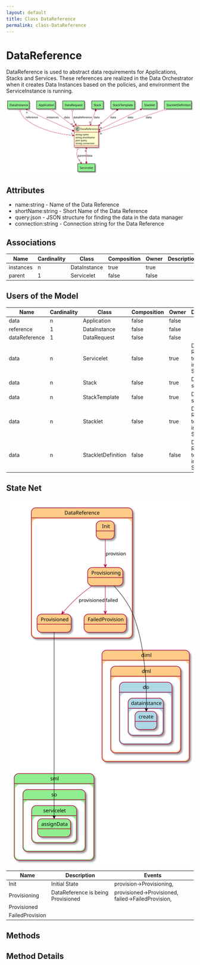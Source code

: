 ```yaml
---
layout: default
title: Class DataReference
permalink: class-DataReference
---
```


# DataReference

DataReference is used to abstract data requirements for Applications, Stacks and Services. These references are realized in the Data Orchestrator when it creates Data Instances based on the policies, and environment the ServiceInstance is running.

![Logical Diagram](./logical.svg)

## Attributes

* name:string - Name of the Data Reference
* shortName:string - Short Name of the Data Reference
* query:json - JSON structure for finding the data in the data manager
* connection:string - Connection string for the Data Reference


## Associations

| Name | Cardinality | Class | Composition | Owner | Description |
| --- | --- | --- | --- | --- | --- |
| instances | n | DataInstance | true | true |  |
| parent | 1 | Servicelet | false | false |  |


## Users of the Model

| Name | Cardinality | Class | Composition | Owner | Description |
| --- | --- | --- | --- | --- | --- |
| data | n | Application | false | false |  |
| reference | 1 | DataInstance | false | false |  |
| dataReference | 1 | DataRequest | false | false |  |
| data | n | Servicelet | false | true | Data References to the data in the Stacklet |
| data | n | Stack | false | true | Data for the stack |
| data | n | StackTemplate | false | true | Data for the stack |
| data | n | Stacklet | false | true | Data References to the data in the Stacklet |
| data | n | StackletDefinition | false | false | Data References to the data in the Stacklet |



## State Net
![State Net Diagram](./statenet.svg)

| Name | Description | Events |
| --- | --- | --- |
| Init | Initial State | provision-&gt;Provisioning,  |
| Provisioning | DataReference is being Provisioned | provisioned-&gt;Provisioned, failed-&gt;FailedProvision,  |
| Provisioned |  |  |
| FailedProvision |  |  |



## Methods


<h2>Method Details</h2>
    

